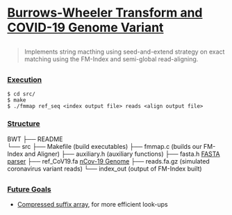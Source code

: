 # <ins>Burrows-Wheeler Transform and COVID-19 Genome Variant </ins>

## 

> Implements string macthing using seed-and-extend strategy 
> on exact matching using the FM-Index and semi-global read-aligning.

## 

### <ins>Execution</ins>
```
$ cd src/
$ make
$ ./fmmap ref_seq <index output file> reads <align output file>
```

### <ins>Structure</ins>
BWT
├── README                   
└── src
    ├── Makefile                    (build executables)
    ├── fmmap.c                     (builds our FM-Index and Aligner)
    ├── auxiliary.h                 (auxiliary functions)
    ├── fasta.h                     [FASTA parser](https://github.com/eturro/mmseq/blob/master/src/fasta.c)
    ├── ref_CoV19.fa                [nCov-19 Genome](https://www.ncbi.nlm.nih.gov/nuccore/NC_045512.2?report=fasta)
    ├── reads.fa.gz                 (simulated coronavirus variant reads)
    └── index_out                   (output of FM-Index built)   
##

### <ins> Future Goals </ins>
* [Compressed suffix array](https://www.cs.cmu.edu/~dga/csa.pdf), for more efficient look-ups

